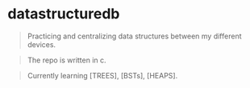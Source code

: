 # datastructuredb

>Practicing and centralizing data structures between my different devices.  

>The repo is written in c.  

>Currently learning [TREES], [BSTs], [HEAPS].  

